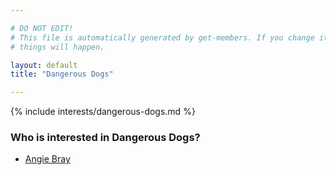 ```yaml
---

# DO NOT EDIT!
# This file is automatically generated by get-members. If you change it, bad
# things will happen.

layout: default
title: "Dangerous Dogs"

---
```


{% include interests/dangerous-dogs.md %}

### Who is interested in Dangerous Dogs?


* [Angie Bray](/members/angie-bray.html)
